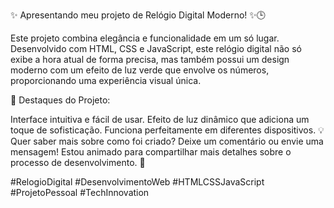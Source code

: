 ✨ Apresentando meu projeto de Relógio Digital Moderno! ✨🕒

Este projeto combina elegância e funcionalidade em um só lugar. Desenvolvido com HTML, CSS e JavaScript, este relógio digital não só exibe a hora atual de forma precisa, mas também possui um design moderno com um efeito de luz verde que envolve os números, proporcionando uma experiência visual única.

🌟 Destaques do Projeto:

Interface intuitiva e fácil de usar.
Efeito de luz dinâmico que adiciona um toque de sofisticação.
Funciona perfeitamente em diferentes dispositivos.
💡 Quer saber mais sobre como foi criado? Deixe um comentário ou envie uma mensagem! Estou animado para compartilhar mais detalhes sobre o processo de desenvolvimento. 🚀

#RelogioDigital #DesenvolvimentoWeb #HTMLCSSJavaScript #ProjetoPessoal #TechInnovation

